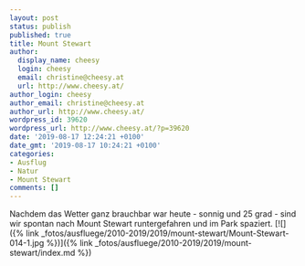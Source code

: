 ```yaml
---
layout: post
status: publish
published: true
title: Mount Stewart
author:
  display_name: cheesy
  login: cheesy
  email: christine@cheesy.at
  url: http://www.cheesy.at/
author_login: cheesy
author_email: christine@cheesy.at
author_url: http://www.cheesy.at/
wordpress_id: 39620
wordpress_url: http://www.cheesy.at/?p=39620
date: '2019-08-17 12:24:21 +0100'
date_gmt: '2019-08-17 10:24:21 +0100'
categories:
- Ausflug
- Natur
- Mount Stewart
comments: []
---
```

Nachdem das Wetter ganz brauchbar war heute - sonnig und 25 grad - sind wir spontan nach Mount Stewart runtergefahren und im Park spaziert.
[![]({% link _fotos/ausfluege/2010-2019/2019/mount-stewart/Mount-Stewart-014-1.jpg %})]({% link _fotos/ausfluege/2010-2019/2019/mount-stewart/index.md %})
